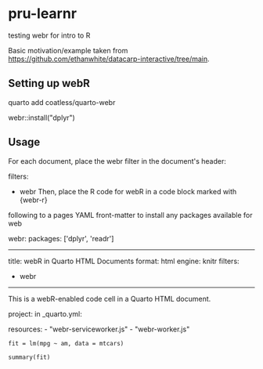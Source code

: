 # pru-learnr
testing webr for intro to R

Basic motivation/example taken from https://github.com/ethanwhite/datacarp-interactive/tree/main.

## Setting up webR 

quarto add coatless/quarto-webr

webr::install("dplyr")

## Usage

For each document, place the webr filter in the document's header:

filters:
  - webr
Then, place the R code for webR in a code block marked with {webr-r}

following to a pages YAML front-matter to install any packages available for web

webr:
  packages: ['dplyr', 'readr']

---
title: webR in Quarto HTML Documents
format: html
engine: knitr
filters:
  - webr
---

This is a webR-enabled code cell in a Quarto HTML document.


project: in _quarto.yml:

  resources: 
    - "webr-serviceworker.js"
    - "webr-worker.js"

```{webr-r}
fit = lm(mpg ~ am, data = mtcars)

summary(fit)
```